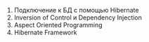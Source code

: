 1) Подключение  к БД с помощью Hibernate
2) Inversion of Control и Dependency Injection
3) Aspect Oriented Programming
4) Hibernate Framework
